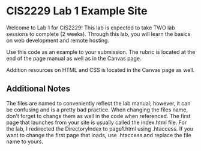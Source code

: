 # CIS2229 Lab 1 Example Site
Welcome to Lab 1 for CIS2229! This lab is expected to take TWO lab sessions to complete (2 weeks). Through this lab, you will learn the basics on web development and remote hosting. 

Use this code as an example to your submission.
The rubric is located at the end of the page manual as well as in the Canvas page. 

Addition resources on HTML and CSS is located in the Canvas page as well. 

## Additional Notes
The files are named to conveniently reflect the lab manual; however, it can be confusing and is a pretty bad practice.
When changing the files name, don't forget to change them as well in the code when referenced. 
The first page that launches from your site is usually called the index.html file. For the lab, I redirected the 
DirectoryIndex to page1.html using .htaccess. If you want to change the first page that loads, use .htaccess and replace
the file name to yours.

